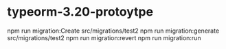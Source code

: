 # typeorm-3.20-protoytpe
npm run migration:Create src/migrations/test2
npm run migration:generate src/migrations/test2
npm run migration:revert
npm run migration:run
